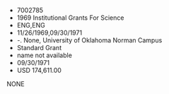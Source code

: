 * 7002785
* 1969 Institutional Grants For Science
* ENG,ENG
* 11/26/1969,09/30/1971
* -. None, University of Oklahoma Norman Campus
* Standard Grant
*   name not available
* 09/30/1971
* USD 174,611.00

NONE